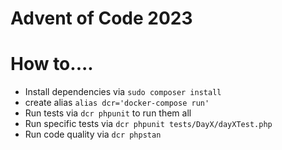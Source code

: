 # Advent of Code 2023

# How to....
- Install dependencies via `sudo composer install`
- create alias `alias dcr='docker-compose run'`
- Run tests via `dcr phpunit` to run them all
- Run specific tests via `dcr phpunit tests/DayX/dayXTest.php`
- Run code quality via `dcr phpstan`
